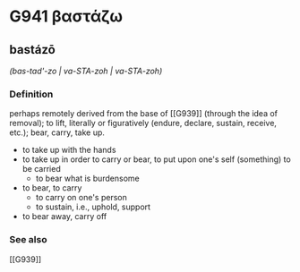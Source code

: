 # G941 βαστάζω

## bastázō

_(bas-tad'-zo | va-STA-zoh | va-STA-zoh)_

### Definition

perhaps remotely derived from the base of [[G939]] (through the idea of removal); to lift, literally or figuratively (endure, declare, sustain, receive, etc.); bear, carry, take up.

- to take up with the hands
- to take up in order to carry or bear, to put upon one's self (something) to be carried
  - to bear what is burdensome
- to bear, to carry
  - to carry on one's person
  - to sustain, i.e., uphold, support
- to bear away, carry off

### See also

[[G939]]

